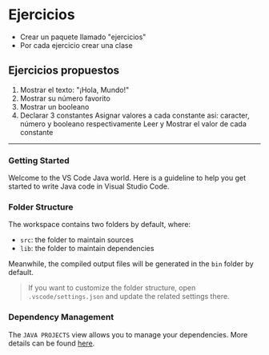 # Ejercicios
- Crear un paquete llamado "ejercicios"
- Por cada ejercicio crear una clase
## Ejercicios propuestos
1. Mostrar el texto: "¡Hola, Mundo!"
2. Mostrar su número favorito
3. Mostrar un booleano
4. Declarar 3 constantes
    Asignar valores a cada constante asi: caracter, número y booleano respectivamente
    Leer y Mostrar el valor de cada constante
---
### Getting Started

Welcome to the VS Code Java world. Here is a guideline to help you get started to write Java code in Visual Studio Code.

### Folder Structure

The workspace contains two folders by default, where:

- `src`: the folder to maintain sources
- `lib`: the folder to maintain dependencies

Meanwhile, the compiled output files will be generated in the `bin` folder by default.

> If you want to customize the folder structure, open `.vscode/settings.json` and update the related settings there.

### Dependency Management

The `JAVA PROJECTS` view allows you to manage your dependencies. More details can be found [here](https://github.com/microsoft/vscode-java-dependency#manage-dependencies).

